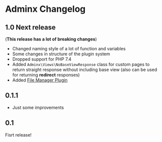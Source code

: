 # Adminx Changelog

## 1.0 Next release
(**This release has a lot of breaking changes**)

- Changed naming style of a lot of function and variables
- Some changes in structure of the plugin system
- Dropped support for PHP 7.4
- Added `Adminx\Views\NoBaseViewResponse` class for custom pages to return straight response without including base view (also can be used for returning **redirect** responses)
- Added [File Manager Plugin](doc/builtin_plugins/file-manager.md)

## 0.1.1
- Just some improvements

## 0.1

Fisrt release!
